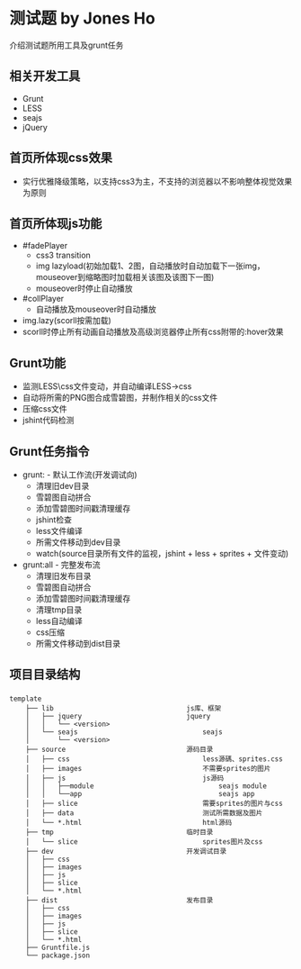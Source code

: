 测试题 by Jones Ho
=============================
介绍测试题所用工具及grunt任务

相关开发工具
-----------------------------
* Grunt
* LESS
* seajs
* jQuery

首页所体现css效果
-----------------------------
* 实行优雅降级策略，以支持css3为主，不支持的浏览器以不影响整体视觉效果为原则

首页所体现js功能
-----------------------------
* #fadePlayer
	- css3 transition
	- img lazyload(初始加载1、2图，自动播放时自动加载下一张img，mouseover到缩略图时加载相关该图及该图下一图)
	- mouseover时停止自动播放
* #collPlayer
	- 自动播放及mouseover时自动播放
* img.lazy(scorll按需加载)
* scorll时停止所有动画自动播放及高级浏览器停止所有css附带的:hover效果

Grunt功能
-----------------------------
* 监测LESS\css文件变动，并自动编译LESS->css
* 自动将所需的PNG图合成雪碧图，并制作相关的css文件
* 压缩css文件
* jshint代码检测

Grunt任务指令
-----------------------------
* grunt: - 默认工作流(开发调试向)
	- 清理旧dev目录
	- 雪碧图自动拼合
	- 添加雪碧图时间戳清理缓存
	- jshint检查
	- less文件编译
	- 所需文件移动到dev目录
	- watch(source目录所有文件的监视，jshint + less + sprites + 文件变动)
* grunt:all - 完整发布流
	- 清理旧发布目录
	- 雪碧图自动拼合
	- 添加雪碧图时间戳清理缓存
	- 清理tmp目录
	- less自动编译
	- css压缩
	- 所需文件移动到dist目录


项目目录结构
-----------------------------
###
	template
		├── lib									js库、框架
		│	├── jquery							jquery
		│   │	└── <version>
		│   └── seajs								seajs
		│   	└── <version> 							
		├── source 								源码目录
		│   ├── css									less源碼、sprites.css
		│   ├── images								不需要sprites的图片
		│   ├── js									js源码
		│   │	├──module								seajs module
		│   │	└──app									seajs app
		│   ├── slice								需要sprites的图片与css
		│   ├── data								测试所需数据及图片
		│   └── *.html 								html源码
		├── tmp									临时目录
		│   └── slice								sprites图片及css
		├── dev									开发调试目录
		│   ├── css									
		│   ├── images								
		│   ├── js									
		│   ├── slice								
		│   └── *.html 							
		├── dist								发布目录
		│   ├── css									
		│   ├── images								
		│   ├── js									
		│   ├── slice								
		│   └── *.html 							
		├── Gruntfile.js 							
		└── package.json 							
